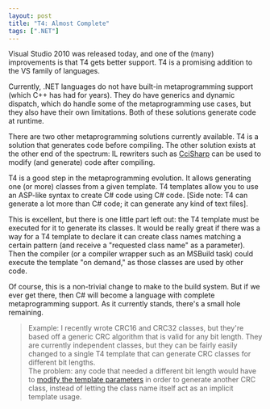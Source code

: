 ```yaml
---
layout: post
title: "T4: Almost Complete"
tags: [".NET"]
---
```



Visual Studio 2010 was released today, and one of the (many) improvements is that T4 gets better support. T4 is a promising addition to the VS family of languages.





Currently, .NET languages do not have built-in metaprogramming support (which C++ has had for years). They do have generics and dynamic dispatch, which do handle some of the metaprogramming use cases, but they also have their own limitations. Both of these solutions generate code at runtime.





There are two other metaprogramming solutions currently available. T4 is a solution that generates code before compiling. The other solution exists at the other end of the spectrum: IL rewriters such as [CciSharp](http://ccisamples.codeplex.com/wikipage?title=CciSharp) can be used to modify (and generate) code after compiling.





T4 is a good step in the metaprogramming evolution. It allows generating one (or more) classes from a given template. T4 templates allow you to use an ASP-like syntax to create C# code using C# code. [Side note: T4 can generate a lot more than C# code; it can generate any kind of text files].





This is excellent, but there is one little part left out: the T4 template must be executed for it to generate its classes. It would be really great if there was a way for a T4 template to declare it can create class names matching a certain pattern (and receive a "requested class name" as a parameter). Then the compiler (or a compiler wrapper such as an MSBuild task) could execute the template "on demand," as those classes are used by other code.





Of course, this is a non-trivial change to make to the build system. But if we ever get there, then C# will become a language with complete metaprogramming support. As it currently stands, there's a small hole remaining.



> Example: I recently wrote CRC16 and CRC32 classes, but they're based off a generic CRC algorithm that is valid for any bit length. They are currently independent classes, but they can be fairly easily changed to a single T4 template that can generate CRC classes for different bit lengths.  
> The problem: any code that needed a different bit length would have to [modify the template parameters](http://www.olegsych.com/2008/04/t4-template-design/) in order to generate another CRC class, instead of letting the class name itself act as an implicit template usage.
